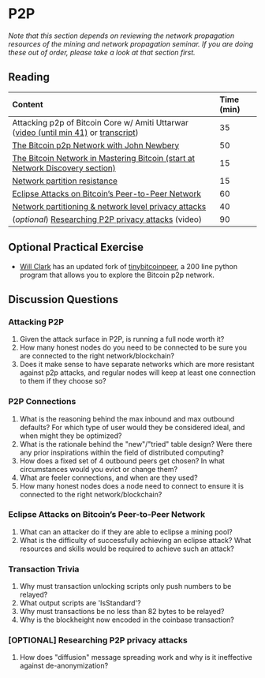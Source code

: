 # P2P

_Note that this section depends on reviewing the network propagation resources of the mining and network propagation seminar. If you are doing these out of order, please take a look at that section first._

## Reading

| Content | Time \(min\) |
| :--- | :--- |
| Attacking p2p of Bitcoin Core w/ Amiti Uttarwar \([video \(until min 41\)](https://youtu.be/H-wH6mY9pZo?t=257) or [transcript](https://btctranscripts.com/la-bitdevs/2020-04-16-amiti-uttarwar-attacking-bitcoin-core/)\) | 35 |
| [The Bitcoin p2p Network with John Newbery](https://btctranscripts.com/scalingbitcoin/stanford-2017/edgeplusplus/p2p-john-newbery/) | 50 |
| [The Bitcoin Network in Mastering Bitcoin \(start at Network Discovery section\)](https://github.com/bitcoinbook/bitcoinbook/blob/b5a7b5df3eddb332311ed97af09b678257ce62ca/ch08.asciidoc#network-discovery) | 15 |
| [Network partition resistance](https://gist.github.com/sdaftuar/c2a3320c751efb078a7c1fd834036cb0) | 15 |
| [Eclipse Attacks on Bitcoin’s Peer-to-Peer Network](https://eprint.iacr.org/2015/263.pdf) | 60 |
| [Network partitioning & network level privacy attacks](http://btctranscripts.com/chaincode-labs/2019-06-12-ethan-heilman-network-partitioning-attacks/) | 40 |
| \(_optional_\) [Researching P2P privacy attacks](https://youtu.be/qKNEUfnYue0) \(video\) | 90 |

## Optional Practical Exercise

- [Will Clark](https://github.com/willcl-ark) has an updated fork of [tinybitcoinpeer](https://github.com/willcl-ark/tinybitcoinpeer), a 200 line python program that allows you to explore the Bitcoin p2p network.

## Discussion Questions

### Attacking P2P

1. Given the attack surface in P2P, is running a full node worth it?
2. How many honest nodes do you need to be connected to be sure you are connected to the right network/blockchain?
3. Does it make sense to have separate networks which are more resistant against p2p attacks, and regular nodes will keep at least one connection to them if they choose so?

### P2P Connections

1. What is the reasoning behind the max inbound and max outbound defaults? For which type of user would they be considered ideal, and when might they be optimized?
2. What is the rationale behind the "new"/"tried" table design? Were there any prior inspirations within the field of distributed computing?
3. How does a fixed set of 4 outbound peers get chosen? In what circumstances would you evict or change them?
4. What are feeler connections, and when are they used?
5. How many honest nodes does a node need to connect to ensure it is connected to the right network/blockchain?

### Eclipse Attacks on Bitcoin’s Peer-to-Peer Network

1. What can an attacker do if they are able to eclipse a mining pool?
2. What is the difficulty of successfully achieving an eclipse attack? What resources and skills would be required to achieve such an attack?

### Transaction Trivia

1. Why must transaction unlocking scripts only push numbers to be relayed?
2. What output scripts are 'IsStandard'?
3. Why must transactions be no less than 82 bytes to be relayed?
4. Why is the blockheight now encoded in the coinbase transaction?

### \[OPTIONAL\] Researching P2P privacy attacks

1. How does "diffusion" message spreading work and why is it ineffective against de-anonymization?

